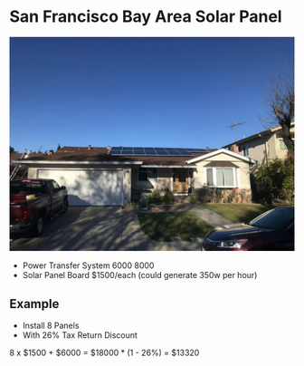 # San Francisco Bay Area Solar Panel

![Solar Panel House After Installation](/solar-panel-house.jpg)

* Power Transfer System $6000~$8000
* Solar Panel Board $1500/each (could generate 350w per hour)

## Example

* Install 8 Panels
* With 26% Tax Return Discount

8 x $1500 + $6000 = $18000 * (1 - 26%) = $13320
